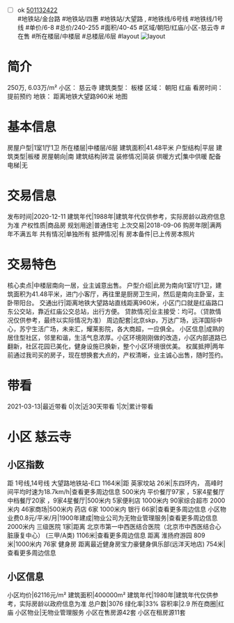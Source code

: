 - [ ] ok [501132422](https://bj.5i5j.com/ershoufang/501132422.html)  
 #地铁站/金台路 #地铁站/四惠 #地铁站/大望路 ,  #地铁线/6号线 #地铁线/1号线
#单价/6-8 #总价/240-255 #面积/40-45   #区域/朝阳/红庙/小区-慈云寺 #在售 #所在楼层/中楼层 #总楼层/6层 #layout 
![layout](http://image2a.5i5j.com/bdir/layout/198669.jpg_P5.jpg) 
# 简介 
 250万,  6.03万/m² 
小区： 慈云寺
建筑类型： 板楼
区域： 朝阳 红庙
看房时间： 提前预约
地铁： 距离地铁大望路960米 地图
# 基本信息 
 房屋户型|1室1厅1卫
所在楼层|中楼层/6层
建筑面积|41.48平米
户型结构|平层
建筑类型|板楼
房屋朝向|南
建筑结构|砖混
装修情况|简装
供暖方式|集中供暖
配备电梯|无
# 交易信息 
 发布时间|2020-12-11
建筑年代|1988年|建筑年代仅供参考，实际房龄以政府信息为准
产权性质|商品房
规划用途|普通住宅
上次交易|2018-09-06
购房年限|满两年不满五年
共有情况|单独所有
抵押情况|有
房本备件|已上传房本照片
# 交易特色 
 核心卖点|中楼层南向一居，业主诚意出售。
户型介绍|此房为南向1室1厅1卫，建筑面积为41.48平米，进门小客厅，再往里是厨房卫生间，然后是南向主卧室，主卧带阳台。
交通出行|距离地铁大望路站直线距离960米，小区门口就是红庙路口东公交站，靠近红庙公交总站，出行方便。
贷款情况|业主接受：均可。（贷款情况仅供参考，最终以实际情况为准）
周边配套|北京skp，万达广场，远洋国际中心，苏宁生活广场，未来汇，耀莱影院，各大商超，一应俱全。
小区信息|成熟的居住型社区，邻里和谐，生活气息浓厚。小区环境刚刚做的改造，小区内部道路已翻新，社区花园已美化，健身设施已换新，整个小区环境很优美。
权属抵押|两年前通过我司买的房子，现在想换套大点的，产权清晰，业主诚心出售，随时签约。
# 带看 
 2021-03-13|最近带看	 0|次|近30天带看	 1|次|累计带看
# 小区 慈云寺
## 小区指数 
 距 1号线,14号线 大望路地铁站-E口 1164米|距 英家坟站 26米|东四环内， 高峰时间平均时速为18.7km/h|查看更多周边信息
500米内 平价餐厅97家 ，5家4星餐厅
中档餐厅20家 ，9家4星餐厅|500米内 5家便利店
1000米内 90家综合超市
2000米内 46家商场|500米内 药店 6家
1000米内 银行 66家|查看更多周边信息
小区物业费0.8元/平米/月|1900年建成|物业公司为无物业管理服务|查看更多周边信息
2000米内 三级医院 1家|距离 北京市第一中西医结合医院（北京市中西医结合心脏康复中心） (三甲/A类) 1106米|查看更多周边信息
距离 淮扬府游园 809米|1000米内 76家 健身房
距离最近健身房宝力豪健身俱乐部(远洋天地店) 754米|查看更多周边信息
## 小区信息 
 小区均价|62116元/m²
建筑面积|400000m²
建筑年代|1980年|建筑年代仅供参考，实际房龄以政府信息为准
总户数|3076
绿化率|33%
容积率|2.9
所在商圈|红庙
小区物业|无物业管理服务
小区在售房源42套
小区在租房源11套
